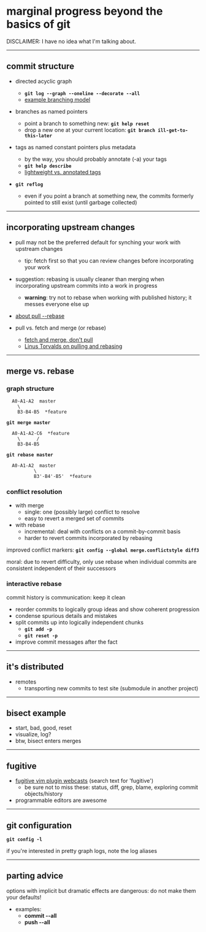 # marginal progress beyond the basics of git #

DISCLAIMER: I have no idea what I'm talking about.

---
## commit structure ##

* directed acyclic graph
  * **`git log --graph --oneline --decorate --all`**
  * [example branching model][branching-model]

* branches as named pointers
  * point a branch to something new: **`git help reset`**
  * drop a new one at your current location: **`git branch ill-get-to-this-later`**

* tags as named constant pointers plus metadata
  * by the way, you should probably annotate (-a) your tags
  * **`git help describe`**
  * [lightweight vs. annotated tags][annotated-tags]

* **`git reflog`**
  * even if you point a branch at something new, the commits formerly pointed to still exist (until garbage collected)

---
## incorporating upstream changes ##

* pull may not be the preferred default for synching your work with upstream changes
  * tip: fetch first so that you can review changes before incorporating your work

* suggestion: rebasing is usually cleaner than merging when incorporating upstream commits into a work in progress
  * **warning**: try not to rebase when working with published history; it messes everyone else up

* [about pull --rebase][pull-rebase]
* pull vs. fetch and merge (or rebase)
  * [fetch and merge, don't pull][no-pull]
  * [Linus Torvalds on pulling and rebasing][linus-rebase]

---
## merge vs. rebase ##

### graph structure ###

      A0-A1-A2  master
        \
        B3-B4-B5  *feature

  **`git merge master`**

      A0-A1-A2-C6  *feature
        \      /
        B3-B4-B5

  **`git rebase master`**

      A0-A1-A2  master
              \
              B3'-B4'-B5'  *feature

### conflict resolution ###

* with merge
  * single: one (possibly large) conflict to resolve
  * easy to revert a merged set of commits
* with rebase
  * incremental: deal with conflicts on a commit-by-commit basis
  * harder to revert commits incorporated by rebasing

improved conflict markers:  **`git config --global merge.conflictstyle diff3`**

moral: due to revert difficulty, only use rebase when individual commits are consistent independent of their successors

### interactive rebase ###

commit history is communication: keep it clean

* reorder commits to logically group ideas and show coherent progression
* condense spurious details and mistakes
* split commits up into logically independent chunks
  * **`git add -p`**
  * **`git reset -p`**
* improve commit messages after the fact

---
## it's distributed ##

* remotes
  * transporting new commits to test site (submodule in another project)

---
## bisect example ##

* start, bad, good, reset
* visualize, log?
* btw, bisect enters merges

---
## fugitive ##

* [fugitive vim plugin webcasts][vimcasts] (search text for 'fugitive')
  * be sure not to miss these: status, diff, grep, blame, exploring commit objects/history
* programmable editors are awesome

---
## git configuration ##

**`git config -l`**

if you're interested in pretty graph logs, note the log aliases

---
## parting advice ##

options with implicit but dramatic effects are dangerous: do not make them your defaults!

* examples:
  * **commit --all**
  * **push --all**

[linus-rebase]: http://www.mail-archive.com/dri-devel@lists.sourceforge.net/msg39091.html
[no-pull]: http://longair.net/blog/2009/04/16/git-fetch-and-merge/
[annotated-tags]: http://stackoverflow.com/questions/4971746/why-should-i-care-about-lightweight-vs-annotated-tags
[branching-model]: http://nvie.com/posts/a-successful-git-branching-model/
[pull-rebase]: http://stackoverflow.com/questions/6284887/whats-the-difference-between-git-fetch-then-git-rebase-and-git-pull-reb/11531502#11531502
[vimcasts]: http://vimcasts.org/episodes/archive

